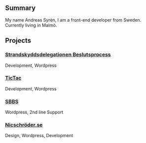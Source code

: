 ## Summary
My name Andreas Syrén, I am a front-end developer from Sweden. Currently living in Malmö.

## Projects
### [Strandskyddsdelegationen Beslutsprocess](http://www.strandskyddsdelegationen.se/beslutsprocess/)
Development, Wordpress

### [TicTac](http://www.tictac.se/)
Development, Wordpress

### [SBBS](https://www.sbbs.se/)
Wordpress, 2nd line Support

### [Nicschröder.se](http://nicschröder.se/)
Design, Wordpress, Development
